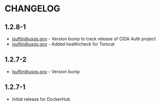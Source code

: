 CHANGELOG
===

1.2.8-1
---
- isuftin@usgs.gov - Version bump to track release of CIDA Auth project
- isuftin@usgs.gov - Added healthcheck for Tomcat

1.2.7-2
---

- isuftin@usgs.gov - Version bump


1.2.7-1
---

- Initial release for DockerHub
